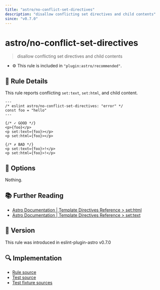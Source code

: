 ```yaml
---
title: "astro/no-conflict-set-directives"
description: "disallow conflicting set directives and child contents"
since: "v0.7.0"
---
```


# astro/no-conflict-set-directives

> disallow conflicting set directives and child contents

- ⚙ This rule is included in `"plugin:astro/recommended"`.

## 📖 Rule Details

This rule reports conflicting `set:text`, `set:html`, and child content.

<ESLintCodeBlock>

<!--eslint-skip-->

```astro
---
/* eslint astro/no-conflict-set-directives: "error" */
const foo = "hello"
---

{/* ✓ GOOD */}
<p>{foo}</p>
<p set:text={foo}></p>
<p set:html={foo}></p>

{/* ✗ BAD */}
<p set:text={foo}>!</p>
<p set:html={foo}>!</p>
```

</ESLintCodeBlock>

## 🔧 Options

Nothing.

## 📚 Further Reading

- [Astro Documentation | Template Directives Reference > set:html](https://docs.astro.build/en/reference/directives-reference/#sethtml)
- [Astro Documentation | Template Directives Reference > set:text](https://docs.astro.build/en/reference/directives-reference/#settext)

## 🚀 Version

This rule was introduced in eslint-plugin-astro v0.7.0

## 🔍 Implementation

- [Rule source](https://github.com/ota-meshi/eslint-plugin-astro/blob/main/src/rules/no-conflict-set-directives.ts)
- [Test source](https://github.com/ota-meshi/eslint-plugin-astro/blob/main/tests/src/rules/no-conflict-set-directives.ts)
- [Test fixture sources](https://github.com/ota-meshi/eslint-plugin-astro/tree/main/tests/fixtures/rules/no-conflict-set-directives)
